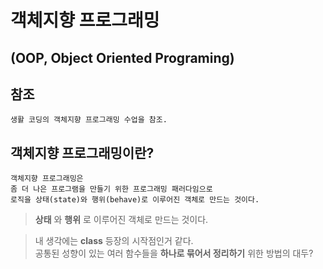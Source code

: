 # 객체지향 프로그래밍
## (OOP, Object Oriented Programing)

## 참조
```
생활 코딩의 객체지향 프로그래밍 수업을 참조.
```

## 객체지향 프로그래밍이란?
```
객체지향 프로그래밍은
좀 더 나은 프로그램을 만들기 위한 프로그래밍 패러다임으로
로직을 상태(state)와 행위(behave)로 이루어진 객체로 만드는 것이다.
```
> **상태** 와 **행위** 로 이루어진 객체로 만드는 것이다.  

> 내 생각에는 **class** 등장의 시작점인거 같다.  
공통된 성향이 있는 여러 함수들을 **하나로 묶어서 정리하기** 위한 방법의 대두?
